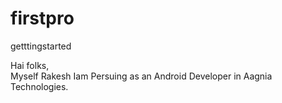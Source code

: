 # firstpro
getttingstarted


Hai folks,  
Myself Rakesh  Iam Persuing as an Android Developer in Aagnia Technologies.
